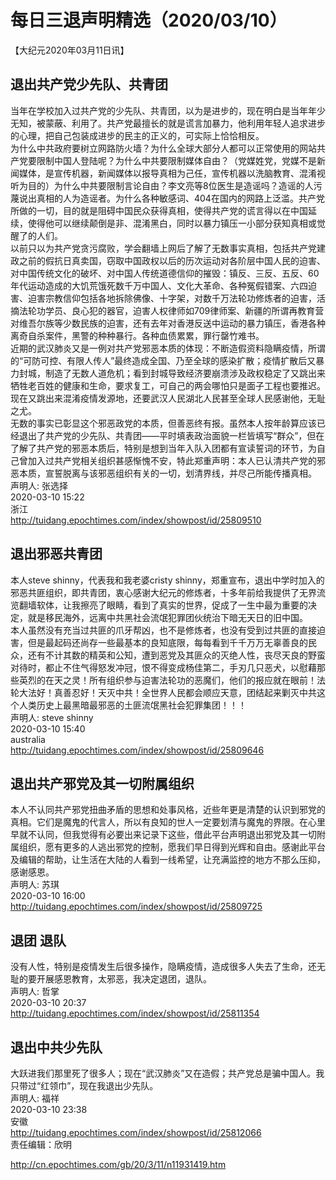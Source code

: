 # 每日三退声明精选（2020/03/10）
  
  
【大纪元2020年03月11日讯】  
## 退出共产党少先队、共青团  
当年在学校加入过共产党的少先队、共青团，以为是进步的，现在明白是当年年少无知，被蒙蔽、利用了。共产党最擅长的就是谎言加暴力，他利用年轻人追求进步的心理，把自己包装成进步的民主的正义的，可实际上恰恰相反。  
为什么中共政府要树立网路防火墙？为什么全球大部分人都可以正常使用的网站共产党要限制中国人登陆呢？为什么中共要限制媒体自由？（党媒姓党，党媒不是新闻媒体，是宣传机器，新闻媒体以报导真相为己任，宣传机器以洗脑教育、混淆视听为目的）为什么中共要限制言论自由？李文亮等8位医生是造谣吗？造谣的人污蔑说出真相的人为造谣者。为什么各种敏感词、404在国内的网路上泛滥。共产党所做的一切，目的就是阻碍中国民众获得真相，使得共产党的谎言得以在中国延续，使得他可以继续颠倒是非、混淆黑白，同时以暴力镇压一小部分获知真相或觉醒了的人们。  
以前只以为共产党贪污腐败，学会翻墙上网后了解了无数事实真相，包括共产党建政之前的假抗日真卖国，窃取中国政权以后的历次运动对各阶层中国人民的迫害、对中国传统文化的破坏、对中国人传统道德信仰的摧毁：镇反、三反、五反、60年代运动造成的大饥荒饿死数千万中国人、文化大革命、各种冤假错案、六四迫害、迫害宗教信仰包括各地拆除佛像、十字架，对数千万法轮功修炼者的迫害，活摘法轮功学员、良心犯的器官，迫害人权律师如709律师案、新疆的所谓再教育营对维吾尔族等少数民族的迫害，还有去年对香港反送中运动的暴力镇压，香港各种离奇自杀案件，黑警的种种暴行。各种血债累累，罪行罄竹难书。  
近期的武汉肺炎又是一例对共产党邪恶本质的体现：不断造假资料隐瞒疫情，所谓的“可防可控、有限人传人”最终造成全国、乃至全球的感染扩散；疫情扩散后又暴力封城，制造了无数人道危机；看到封城导致经济要崩溃涉及政权稳定了又跳出来牺牲老百姓的健康和生命，要求复工，可自己的两会哪怕只是面子工程也要推迟。现在又跳出来混淆疫情发源地，还要武汉人民湖北人民甚至全球人民感谢他，无耻之尤。  
无数的事实已彰显这个邪恶政党的本质，但善恶终有报。虽然本人按年龄算应该已经退出了共产党的少先队、共青团——平时填表政治面貌一栏皆填写“群众”，但在了解了共产党的邪恶本质后，特别是想到当年入队入团都有宣读誓词的环节，为自己曾加入过共产党相关组织甚感惭愧不安，特此郑重声明：本人已认清共产党的邪恶本质，宣誓脱离与该邪恶组织有关的一切，划清界线，并尽己所能传播真相。  
声明人: 张选择  
2020-03-10 15:22  
浙江  
http://tuidang.epochtimes.com/index/showpost/id/25809510  
## 退出邪恶共青团  
本人steve shinny，代表我和我老婆cristy shinny，郑重宣布，退出中学时加入的邪恶共匪组织，即共青团，衷心感谢大纪元的修炼者，十多年前给我提供了无界流览翻墙软体，让我擦亮了眼睛，看到了真实的世界，促成了一生中最为重要的决定，就是移民海外，远离中共黑社会流氓犯罪团伙统治下暗无天日的旧中国。  
本人虽然没有充当过共匪的爪牙帮凶，也不是修炼者，也没有受到过共匪的直接迫害，但是最起码还尚存一些最基本的良知底限，每每看到千千万万无辜善良的民众，还有不计其数的精英和公知，遭到恶党及其匪众的灭绝人性，丧尽天良的野蛮对待时，都止不住气得怒发冲冠，恨不得变成杨佳第二，手刃几只恶犬，以慰藉那些英烈的在天之灵！所有组织参与迫害法轮功的恶魔们，他们的报应就在眼前！法轮大法好！真善忍好！天灭中共！全世界人民都会顺应天意，团结起来剿灭中共这个人类历史上最黑暗最邪恶的土匪流氓黑社会犯罪集团！！！  
声明人: steve shinny  
2020-03-10 15:40  
australia  
http://tuidang.epochtimes.com/index/showpost/id/25809646  
## 退出共产邪党及其一切附属组织  
本人不认同共产邪党扭曲矛盾的思想和处事风格，近些年更是清楚的认识到邪党的真相。它们是魔鬼的代言人，所以有良知的世人一定要划清与魔鬼的界限。在心里早就不认同，但我觉得有必要出来记录下这些，借此平台声明退出邪党及其一切附属组织，愿有更多的人逃出邪党的控制，愿我们早日得到光辉和自由。感谢此平台及编辑的帮助，让生活在大陆的人看到一线希望，让充满监控的地方不那么压抑，感谢感恩。  
声明人: 苏琪  
2020-03-10 16:00  
http://tuidang.epochtimes.com/index/showpost/id/25809725  
## 退团 退队  
没有人性，特别是疫情发生后很多操作，隐瞒疫情，造成很多人失去了生命，还无耻的要开展感恩教育，太邪恶，我决定退团，退队。  
声明人: 哲掌  
2020-03-10 20:37  
http://tuidang.epochtimes.com/index/showpost/id/25811354  
## 退出中共少先队  
大跃进我们那里死了很多人；现在“武汉肺炎”又在造假；共产党总是骗中国人。我只带过“红领巾”，现在我退出少先队。  
声明人: 福祥  
2020-03-10 23:38  
安徽  
http://tuidang.epochtimes.com/index/showpost/id/25812066  
责任编辑：欣明  
  
  
  
http://cn.epochtimes.com/gb/20/3/11/n11931419.htm
